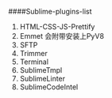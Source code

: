 ####Sublime-plugins-list

1. HTML-CSS-JS-Prettify	
2. Emmet 会附带安装上PyV8
3. SFTP
4. Trimmer
5. Terminal
6. SublimeTmpl
7. SublimeLinter
8. SublimeCodeIntel

